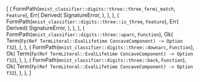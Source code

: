 [
    (
        FormPath(`mnist_classifier::digits::three::three_fermi_match`, `Feature`),
        Err(
            Derived(
                SignatureError,
            ),
        ),
    ),
    (
        FormPath(`mnist_classifier::digits::three::is_three`, `Feature`),
        Err(
            Derived(
                SignatureError,
            ),
        ),
    ),
    (
        FormPath(`mnist_classifier::digits::three::uparc`, `Function`),
        Ok(
            Term(`Fp(Ref TermLiteral::EvalLifetime ConcaveComponent) -> Option f32`),
        ),
    ),
    (
        FormPath(`mnist_classifier::digits::three::downarc`, `Function`),
        Ok(
            Term(`Fp(Ref TermLiteral::EvalLifetime ConcaveComponent) -> Option f32`),
        ),
    ),
    (
        FormPath(`mnist_classifier::digits::three::back`, `Function`),
        Ok(
            Term(`Fp(Ref TermLiteral::EvalLifetime ConcaveComponent) -> Option f32`),
        ),
    ),
]